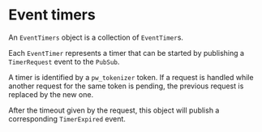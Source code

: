 # Event timers

An `EventTimers` object is a collection of `EventTimer`s.

Each `EventTimer` represents a timer that can be started by publishing a
`TimerRequest` event to the `PubSub`.

A timer is identified by a `pw_tokenizer` token. If a request is handled
while another request for the same token is pending, the previous request is
replaced by the new one.

After the timeout given by the request, this object will publish a corresponding
`TimerExpired` event.
